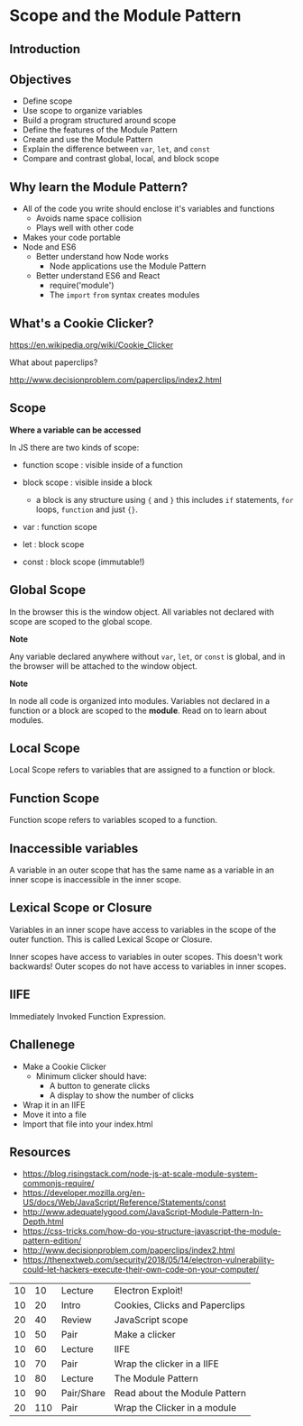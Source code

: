 # Scope and the Module Pattern

## Introduction

## Objectives

- Define scope
- Use scope to organize variables
- Build a program structured around scope
- Define the features of the Module Pattern
- Create and use the Module Pattern
- Explain the difference between `var`, `let`, and `const`
- Compare and contrast global, local, and block scope

## Why learn the Module Pattern?

- All of the code you write should enclose it's variables and functions
  - Avoids name space collision
  - Plays well with other code
- Makes your code portable
- Node and ES6 
  - Better understand how Node works
    - Node applications use the Module Pattern
  - Better understand ES6 and React
    - require('module')
    - The `import` `from` syntax creates modules

## What's a Cookie Clicker? 

https://en.wikipedia.org/wiki/Cookie_Clicker

What about paperclips?

http://www.decisionproblem.com/paperclips/index2.html

## Scope

**Where a variable can be accessed**

In JS there are two kinds of scope: 

- function scope : visible inside of a function
- block scope : visible inside a block
  - a block is any structure using `{` and `}`
  this includes `if` statements, `for` loops, 
  `function` and just `{}`. 

- var : function scope
- let : block scope
- const : block scope (immutable!)

## Global Scope

In the browser this is the window
object. All variables not declared with scope
are scoped to the global scope. 

**Note**

Any variable declared anywhere without `var`, 
`let`, or `const` is global, and in the browser 
will be attached to the window object. 

**Note**

In node all code is organized into modules. 
Variables not declared in a function or a block
are scoped to the **module**. Read on to learn 
about modules. 

## Local Scope 

Local Scope refers to variables that are assigned
to a function or block. 

## Function Scope

Function scope refers to variables scoped 
to a function. 

## Inaccessible variables 

A variable in an outer scope that has the same 
name as a variable in an inner scope is 
inaccessible in the inner scope.  

## Lexical Scope or Closure

Variables in an inner scope have access to variables
in the scope of the outer function. This is called
Lexical Scope or Closure. 

Inner scopes have access to variables in outer 
scopes. This doesn't work backwards! Outer scopes
do not have access to variables in inner scopes. 

## IIFE

Immediately Invoked Function Expression. 
  
## Challenege

- Make a Cookie Clicker
  - Minimum clicker should have:
    - A button to generate clicks
    - A display to show the number of clicks
- Wrap it in an IIFE
- Move it into a file
- Import that file into your index.html 

## Resources 

- https://blog.risingstack.com/node-js-at-scale-module-system-commonjs-require/
- https://developer.mozilla.org/en-US/docs/Web/JavaScript/Reference/Statements/const
- http://www.adequatelygood.com/JavaScript-Module-Pattern-In-Depth.html
- https://css-tricks.com/how-do-you-structure-javascript-the-module-pattern-edition/
- http://www.decisionproblem.com/paperclips/index2.html
- https://thenextweb.com/security/2018/05/14/electron-vulnerability-could-let-hackers-execute-their-own-code-on-your-computer/

|    |     |            |                                |
|----|-----|------------|--------------------------------|
| 10 |  10 | Lecture    | Electron Exploit!              |
| 10 |  20 | Intro      | Cookies, Clicks and Paperclips |
| 20 |  40 | Review     | JavaScript scope               |
| 10 |  50 | Pair       | Make a clicker                 |
| 10 |  60 | Lecture    | IIFE                           |
| 10 |  70 | Pair       | Wrap the clicker in a IIFE     |
| 10 |  80 | Lecture    | The Module Pattern             |
| 10 |  90 | Pair/Share | Read about the Module Pattern  |
| 20 | 110 | Pair       | Wrap the Clicker in a module   |

 